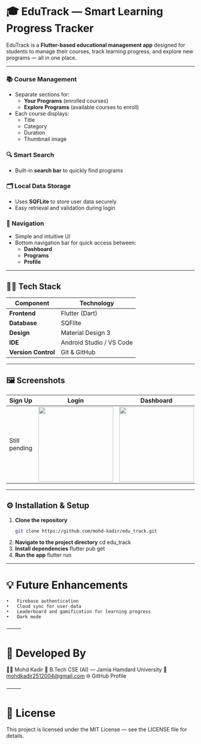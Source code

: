 # 🎓 EduTrack — Smart Learning Progress Tracker  

EduTrack is a **Flutter-based educational management app** designed for students to manage their courses, track learning progress, and explore new programs — all in one place.  

---

### 📚 Course Management  
- Separate sections for:
  - **Your Programs** (enrolled courses)
  - **Explore Programs** (available courses to enroll)
- Each course displays:
  - Title  
  - Category  
  - Duration  
  - Thumbnail image  

### 🔍 Smart Search  
- Built-in **search bar** to quickly find programs  

### 🗂️ Local Data Storage  
- Uses **SQFLite** to store user data securely  
- Easy retrieval and validation during login  

### 🧭 Navigation  
- Simple and intuitive UI  
- Bottom navigation bar for quick access between:
  - **Dashboard**
  - **Programs**
  - **Profile**

---

## 🧑‍💻 Tech Stack  

| Component | Technology |
|------------|-------------|
| **Frontend** | Flutter (Dart) |
| **Database** | SQFlite |
| **Design** | Material Design 3 |
| **IDE** | Android Studio / VS Code |
| **Version Control** | Git & GitHub |

---

## 🖼️ Screenshots  

| Sign Up | Login | Dashboard | Programs | Profile |
|----------|--------|-----------|-----------|----------|
| Still pending | <img width="200" src="https://github.com/user-attachments/assets/18a5f89f-f316-4550-8fe9-ad306f3f8dad" /> | <img width="200" src="https://github.com/user-attachments/assets/373ef1db-a816-436c-b1d8-294f64903df8" /> | <img width="200" src="https://github.com/user-attachments/assets/2d1a06f7-e7a7-4202-8d9e-3331d3a23b95" /> | <img width="200" src="https://github.com/user-attachments/assets/1db3b16f-06ca-4b5c-b041-e61a732ac42e" /> |

---

## ⚙️ Installation & Setup  

1. **Clone the repository**
   ```bash
   git clone https://github.com/mohd-kadir/edu_track.git
2. **Navigate to the project directory**
   cd edu_track
3. **Install dependencies**
   flutter pub get
4. **Run the app**
   flutter run
---
# 💡 Future Enhancements
	•	Firebase authentication
	•	Cloud sync for user data
	•	Leaderboard and gamification for learning progress
	•	Dark mode

⸻

# 🧠 Developed By

👨‍💻 Mohd Kadir
📍 B.Tech CSE (AI) — Jamia Hamdard University
📧 mohdkadir2512004@gmail.com
🌐 GitHub Profile

⸻

# 🪪 License

This project is licensed under the MIT License — see the LICENSE file for details.
